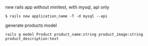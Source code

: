 new rails app without minitest, with mysql, api only

    $ rails new application_name -T -d mysql --api

generate products model

    rails g model Product product_name:string product_image:string product_description:text
